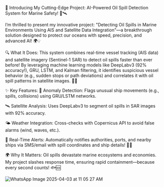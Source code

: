🚀 Introducing My Cutting-Edge Project: AI-Powered Oil Spill Detection System for Marine Safety! 🌊🛰️

I’m thrilled to present my innovative project: "Detecting Oil Spills in Marine Environments Using AIS and Satellite Data Integration"—a breakthrough solution designed to protect our oceans with speed, precision, and advanced AI! 🌍💡

🔍 What It Does:
This system combines real-time vessel tracking (AIS data) and satellite imagery (Sentinel-1 SAR) to detect oil spills faster than ever before! By leveraging machine learning models like DeepLabv3 (92% accuracy!), GRU, LSTM, and Kalman filtering, it identifies suspicious vessel behavior (e.g., sudden stops or path deviations) and correlates it with oil spill patterns in satellite images. 🌊📡

✨ Key Features:
🚢 Anomaly Detection: Flags unusual ship movements (e.g., spills, collisions) using GRU/LSTM networks.

🛰️ Satellite Analysis: Uses DeepLabv3 to segment oil spills in SAR images with 92% accuracy.

🌤️ Weather Integration: Cross-checks with Copernicus API to avoid false alarms (wind, waves, etc.).

🚨 Real-Time Alerts: Automatically notifies authorities, ports, and nearby ships via SMS/email with spill coordinates and ship details! 📲📍

🌍 Why It Matters:
Oil spills devastate marine ecosystems and economies. My project slashes response time, ensuring rapid containment—because every second counts! 🐟🆘


![WhatsApp Image 2025-04-03 at 11 05 27 AM](https://github.com/user-attachments/assets/0896cca6-a4c1-4e63-8ede-992c393e4750)
